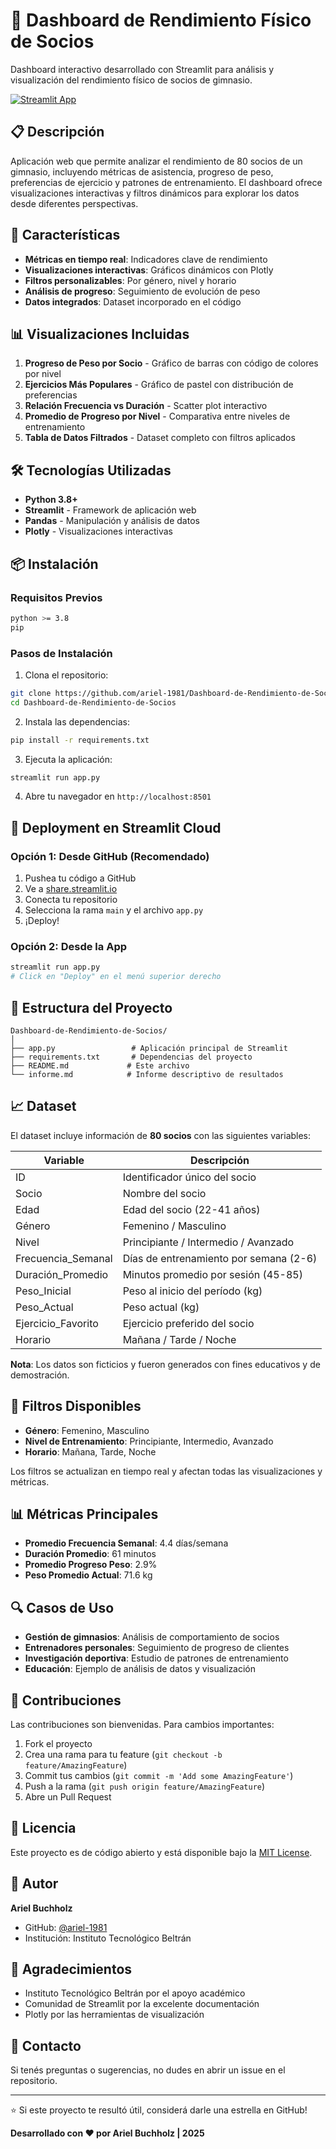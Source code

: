 # 💪 Dashboard de Rendimiento Físico de Socios

Dashboard interactivo desarrollado con Streamlit para análisis y visualización del rendimiento físico de socios de gimnasio.

[![Streamlit App](https://static.streamlit.io/badges/streamlit_badge_black_white.svg)](https://dashboard-gimnasio.streamlit.app/)

## 📋 Descripción

Aplicación web que permite analizar el rendimiento de 80 socios de un gimnasio, incluyendo métricas de asistencia, progreso de peso, preferencias de ejercicio y patrones de entrenamiento. El dashboard ofrece visualizaciones interactivas y filtros dinámicos para explorar los datos desde diferentes perspectivas.

## 🎯 Características

- **Métricas en tiempo real**: Indicadores clave de rendimiento
- **Visualizaciones interactivas**: Gráficos dinámicos con Plotly
- **Filtros personalizables**: Por género, nivel y horario
- **Análisis de progreso**: Seguimiento de evolución de peso
- **Datos integrados**: Dataset incorporado en el código

## 📊 Visualizaciones Incluidas

1. **Progreso de Peso por Socio** - Gráfico de barras con código de colores por nivel
2. **Ejercicios Más Populares** - Gráfico de pastel con distribución de preferencias
3. **Relación Frecuencia vs Duración** - Scatter plot interactivo
4. **Promedio de Progreso por Nivel** - Comparativa entre niveles de entrenamiento
5. **Tabla de Datos Filtrados** - Dataset completo con filtros aplicados

## 🛠️ Tecnologías Utilizadas

- **Python 3.8+**
- **Streamlit** - Framework de aplicación web
- **Pandas** - Manipulación y análisis de datos
- **Plotly** - Visualizaciones interactivas

## 📦 Instalación

### Requisitos Previos

```bash
python >= 3.8
pip
```

### Pasos de Instalación

1. Clona el repositorio:
```bash
git clone https://github.com/ariel-1981/Dashboard-de-Rendimiento-de-Socios.git
cd Dashboard-de-Rendimiento-de-Socios
```

2. Instala las dependencias:
```bash
pip install -r requirements.txt
```

3. Ejecuta la aplicación:
```bash
streamlit run app.py
```

4. Abre tu navegador en `http://localhost:8501`

## 🚀 Deployment en Streamlit Cloud

### Opción 1: Desde GitHub (Recomendado)

1. Pushea tu código a GitHub
2. Ve a [share.streamlit.io](https://share.streamlit.io)
3. Conecta tu repositorio
4. Selecciona la rama `main` y el archivo `app.py`
5. ¡Deploy!

### Opción 2: Desde la App

```bash
streamlit run app.py
# Click en "Deploy" en el menú superior derecho
```

## 📁 Estructura del Proyecto

```
Dashboard-de-Rendimiento-de-Socios/
│
├── app.py                 # Aplicación principal de Streamlit
├── requirements.txt       # Dependencias del proyecto
├── README.md             # Este archivo
└── informe.md            # Informe descriptivo de resultados
```

## 📈 Dataset

El dataset incluye información de **80 socios** con las siguientes variables:

| Variable | Descripción |
|----------|-------------|
| ID | Identificador único del socio |
| Socio | Nombre del socio |
| Edad | Edad del socio (22-41 años) |
| Género | Femenino / Masculino |
| Nivel | Principiante / Intermedio / Avanzado |
| Frecuencia_Semanal | Días de entrenamiento por semana (2-6) |
| Duración_Promedio | Minutos promedio por sesión (45-85) |
| Peso_Inicial | Peso al inicio del período (kg) |
| Peso_Actual | Peso actual (kg) |
| Ejercicio_Favorito | Ejercicio preferido del socio |
| Horario | Mañana / Tarde / Noche |

**Nota**: Los datos son ficticios y fueron generados con fines educativos y de demostración.

## 🎨 Filtros Disponibles

- **Género**: Femenino, Masculino
- **Nivel de Entrenamiento**: Principiante, Intermedio, Avanzado
- **Horario**: Mañana, Tarde, Noche

Los filtros se actualizan en tiempo real y afectan todas las visualizaciones y métricas.

## 📊 Métricas Principales

- **Promedio Frecuencia Semanal**: 4.4 días/semana
- **Duración Promedio**: 61 minutos
- **Promedio Progreso Peso**: 2.9%
- **Peso Promedio Actual**: 71.6 kg

## 🔍 Casos de Uso

- **Gestión de gimnasios**: Análisis de comportamiento de socios
- **Entrenadores personales**: Seguimiento de progreso de clientes
- **Investigación deportiva**: Estudio de patrones de entrenamiento
- **Educación**: Ejemplo de análisis de datos y visualización

## 🤝 Contribuciones

Las contribuciones son bienvenidas. Para cambios importantes:

1. Fork el proyecto
2. Crea una rama para tu feature (`git checkout -b feature/AmazingFeature`)
3. Commit tus cambios (`git commit -m 'Add some AmazingFeature'`)
4. Push a la rama (`git push origin feature/AmazingFeature`)
5. Abre un Pull Request

## 📝 Licencia

Este proyecto es de código abierto y está disponible bajo la [MIT License](LICENSE).

## 👤 Autor

**Ariel Buchholz**

- GitHub: [@ariel-1981](https://github.com/ariel-1981)
- Institución: Instituto Tecnológico Beltrán

## 🙏 Agradecimientos

- Instituto Tecnológico Beltrán por el apoyo académico
- Comunidad de Streamlit por la excelente documentación
- Plotly por las herramientas de visualización

## 📧 Contacto

Si tenés preguntas o sugerencias, no dudes en abrir un issue en el repositorio.

---

⭐ Si este proyecto te resultó útil, considerá darle una estrella en GitHub!

**Desarrollado con ❤️ por Ariel Buchholz | 2025**
